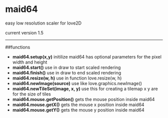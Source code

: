 # maid64
easy low resolution scaler for love2D

current version 1.5

---

##functions
* **maid64.setup(x,y)** initilize maid64 has optional parameters for the pixel width and height
* **maid64.start()** use in draw to start scaled rendering
* **maid64.finish()** use in draw to end scaled rendering
* **maid64.resize(w, h)** use in function love.resize(w, h)
* **maid64.newImage(source)** use like love.graphics.newImage()
* **maid64.newTileSet(image, x, y)** use this for creating a tilemap x y are for the size of tiles
* **maid64.mouse.getPosition()** gets the mouse position inside maid64
* **maid64.mouse.getX()** gets the mouse x position inside maid64
* **maid64.mouse.getY()** gets the mouse y position inside maid64


  
